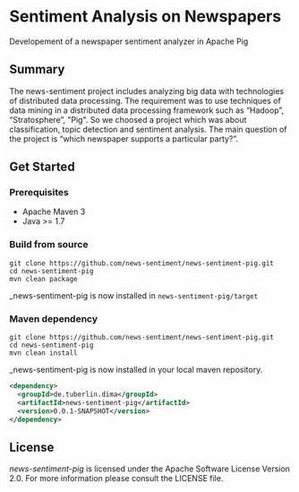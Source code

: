 # Sentiment Analysis on Newspapers
Developement of a newspaper sentiment analyzer in Apache Pig

## Summary
The news-sentiment project includes analyzing big data with technologies of distributed data processing. The requirement was to use techniques of data mining in a distributed data processing framework such as “Hadoop”, “Stratosphere”, "Pig". So we choosed a project which was about classification, topic detection and sentiment analysis. The main question of the project is “which newspaper supports a particular party?”.

## Get Started

### Prerequisites

* Apache Maven 3
* Java >= 1.7

### Build from source
```
git clone https://github.com/news-sentiment/news-sentiment-pig.git
cd news-sentiment-pig
mvn clean package
```
_news-sentiment-pig is now installed in `news-sentiment-pig/target`

### Maven dependency
```shell
git clone https://github.com/news-sentiment/news-sentiment-pig.git
cd news-sentiment-pig
mvn clean install
```
_news-sentiment-pig is now installed in your local maven repository.

```xml
<dependency>
  <groupId>de.tuberlin.dima</groupId>
  <artifactId>news-sentiment-pig</artifactId>
  <version>0.0.1-SNAPSHOT</version>
</dependency>
```

## License

_news-sentiment-pig_ is licensed under the Apache Software License Version 2.0. For more
information please consult the LICENSE file.
